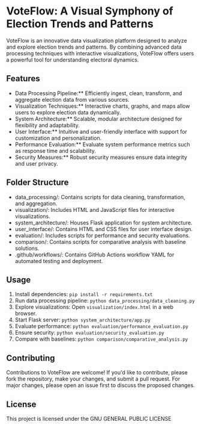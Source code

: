 
# VoteFlow: A Visual Symphony of Election Trends and Patterns


VoteFlow is an innovative data visualization platform designed to analyze and explore election trends and patterns. By combining advanced data processing techniques with interactive visualizations, VoteFlow offers users a powerful tool for understanding electoral dynamics.

## Features

- Data Processing Pipeline:** Efficiently ingest, clean, transform, and aggregate election data from various sources.
- Visualization Techniques:** Interactive charts, graphs, and maps allow users to explore election data dynamically.
- System Architecture:** Scalable, modular architecture designed for flexibility and adaptability.
- User Interface:** Intuitive and user-friendly interface with support for customization and personalization.
- Performance Evaluation:** Evaluate system performance metrics such as response time and scalability.
- Security Measures:** Robust security measures ensure data integrity and user privacy.

## Folder Structure

- data_processing/: Contains scripts for data cleaning, transformation, and aggregation.
- visualization/: Includes HTML and JavaScript files for interactive visualizations.
- system_architecture/: Houses Flask application for system architecture.
- user_interface/: Contains HTML and CSS files for user interface design.
- evaluation/: Includes scripts for performance and security evaluations.
- comparison/: Contains scripts for comparative analysis with baseline solutions.
- .github/workflows/: Contains GitHub Actions workflow YAML for automated testing and deployment.

## Usage

1. Install dependencies: `pip install -r requirements.txt`
2. Run data processing pipeline: `python data_processing/data_cleaning.py`
3. Explore visualizations: Open `visualization/index.html` in a web browser.
4. Start Flask server: `python system_architecture/app.py`
5. Evaluate performance: `python evaluation/performance_evaluation.py`
6. Ensure security: `python evaluation/security_evaluation.py`
7. Compare with baselines: `python comparison/comparative_analysis.py`

## Contributing

Contributions to VoteFlow are welcome! If you'd like to contribute, please fork the repository, make your changes, and submit a pull request. For major changes, please open an issue first to discuss the proposed changes.

## License

This project is licensed under the GNU GENERAL PUBLIC LICENSE

